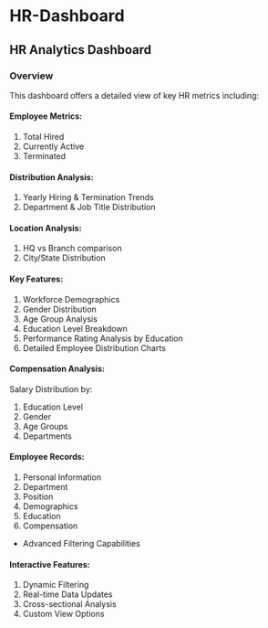 # HR-Dashboard

## HR Analytics Dashboard

### Overview
This dashboard offers a detailed view of key HR metrics including:

#### Employee Metrics:
1. Total Hired
2. Currently Active
3. Terminated

#### Distribution Analysis:
1. Yearly Hiring & Termination Trends
2. Department & Job Title Distribution

#### Location Analysis:
1. HQ vs Branch comparison
2. City/State Distribution

#### Key Features:
1. Workforce Demographics
2. Gender Distribution
3. Age Group Analysis
4. Education Level Breakdown
5. Performance Rating Analysis by Education
6. Detailed Employee Distribution Charts

#### Compensation Analysis:
Salary Distribution by:
1. Education Level
2. Gender
3. Age Groups
4. Departments

#### Employee Records:
1. Personal Information
2. Department
3. Position
4. Demographics
5. Education
6. Compensation
- Advanced Filtering Capabilities

#### Interactive Features:
1. Dynamic Filtering
2. Real-time Data Updates
3. Cross-sectional Analysis
4. Custom View Options
